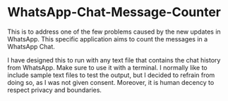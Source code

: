 # WhatsApp-Chat-Message-Counter
This is to address one of the few problems caused by the new updates in WhatsApp. This specific application aims to count the messages in a WhatsApp Chat.

I have designed this to run with any text file that contains the chat history from WhatsApp. Make sure to use it with a terminal. I normally like to include sample text files to test the output, but I decided to refrain from doing so, as I was not given consent. Moreover, it is human decency to respect privacy and boundaries. 
